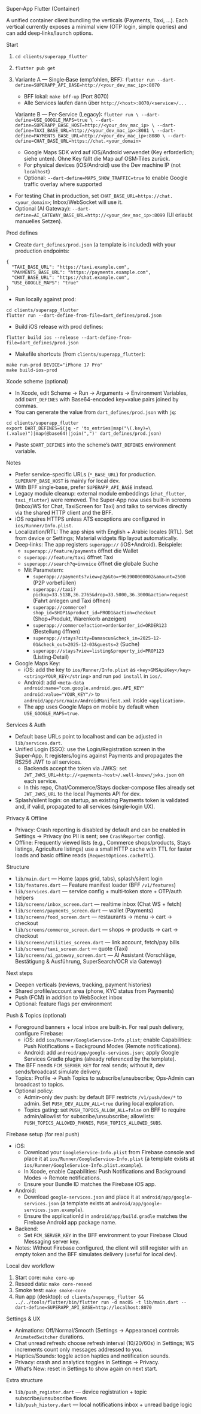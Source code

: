 Super‑App Flutter (Container)

A unified container client bundling the verticals (Payments, Taxi, …). Each vertical currently exposes a minimal view (OTP login, simple queries) and can add deep‑links/launch options.

Start
1) `cd clients/superapp_flutter`
2) `flutter pub get`
3) Variante A — Single‑Base (empfohlen, BFF):
   `flutter run --dart-define=SUPERAPP_API_BASE=http://<your_dev_mac_ip>:8070`
   - BFF lokal: `make bff-up` (Port 8070)
   - Alle Services laufen dann über `http://<host>:8070/<service>/...`
   
   Variante B — Per‑Service (Legacy):
   `flutter run \
       --dart-define=USE_GOOGLE_MAPS=true \
       --dart-define=SUPERAPP_BASE_HOST=http://<your_dev_mac_ip> \
       --dart-define=TAXI_BASE_URL=http://<your_dev_mac_ip>:8081 \
       --dart-define=PAYMENTS_BASE_URL=http://<your_dev_mac_ip>:8080 \
       --dart-define=CHAT_BASE_URL=https://chat.<your_domain>`
   - Google Maps SDK wird auf iOS/Android verwendet (Key erforderlich; siehe unten). Ohne Key fällt die Map auf OSM‑Tiles zurück.
   - For physical devices (iOS/Android) use the Dev machine IP (not `localhost`)
   - Optional: `--dart-define=MAPS_SHOW_TRAFFIC=true` to enable Google traffic overlay where supported
 - For testing Chat in production, set `CHAT_BASE_URL=https://chat.<your_domain>`; Inbox/WebSocket will use it.
 - Optional (AI Gateway): `--dart-define=AI_GATEWAY_BASE_URL=http://<your_dev_mac_ip>:8099` (UI erlaubt manuelles Setzen).

Prod defines
- Create `dart_defines/prod.json` (a template is included) with your production endpoints:

```
{
  "TAXI_BASE_URL": "https://taxi.example.com",
  "PAYMENTS_BASE_URL": "https://payments.example.com",
  "CHAT_BASE_URL": "https://chat.example.com",
  "USE_GOOGLE_MAPS": "true"
}
```

- Run locally against prod:

```
cd clients/superapp_flutter
flutter run --dart-define-from-file=dart_defines/prod.json
```

- Build iOS release with prod defines:

```
flutter build ios --release --dart-define-from-file=dart_defines/prod.json
```

- Makefile shortcuts (from `clients/superapp_flutter`):

```
make run-prod DEVICE="iPhone 17 Pro"
make build-ios-prod
```

Xcode scheme (optional)
- In Xcode, edit Scheme → Run → Arguments → Environment Variables, add `DART_DEFINES` with Base64-encoded key=value pairs joined by commas.
- You can generate the value from `dart_defines/prod.json` with `jq`:

```
cd clients/superapp_flutter
export DART_DEFINES=$(jq -r 'to_entries|map("\(.key)=\(.value)")|map(@base64)|join(",")' dart_defines/prod.json)
```

- Paste `$DART_DEFINES` into the scheme’s `DART_DEFINES` environment variable.

Notes
- Prefer service-specific URLs (`*_BASE_URL`) for production. `SUPERAPP_BASE_HOST` is mainly for local dev.
- With BFF single‑base, prefer `SUPERAPP_API_BASE` instead.
- Legacy module cleanup: external module embeddings (`chat_flutter`, `taxi_flutter`) were removed. The Super‑App now uses built‑in screens
  (Inbox/WS for Chat, TaxiScreen for Taxi) and talks to services directly via the shared HTTP client and the BFF.
- iOS requires HTTPS unless ATS exceptions are configured in `ios/Runner/Info.plist`.
- Localization/RTL: The app ships with English + Arabic locales (RTL). Set from device or Settings; Material widgets flip layout automatically.
- Deep‑links: The app registers `superapp://` (iOS+Android). Beispiele:
  - `superapp://feature/payments` öffnet die Wallet
  - `superapp://feature/taxi` öffnet Taxi
  - `superapp://search?q=invoice` öffnet die globale Suche
  - Mit Parametern:
    - `superapp://payments?view=p2p&to=+963900000002&amount=2500` (P2P vorbefüllen)
    - `superapp://taxi?pickup=33.5138,36.2765&drop=33.5000,36.3000&action=request` (Fahrt anlegen und Taxi öffnen)
    - `superapp://commerce?shop_id=SHOP1&product_id=PROD1&action=checkout` (Shop+Produkt, Warenkorb anzeigen)
    - `superapp://commerce?action=order&order_id=ORDER123` (Bestellung öffnen)
    - `superapp://stays?city=Damascus&check_in=2025-12-01&check_out=2025-12-03&guests=2` (Suche)
    - `superapp://stays?view=listing&property_id=PROP123` (Listing‑Detail)
- Google Maps Key:
  - iOS: add the key to `ios/Runner/Info.plist` as `<key>GMSApiKey</key><string>YOUR_KEY</string>` and run `pod install` in `ios/`.
  - Android: add `<meta-data android:name="com.google.android.geo.API_KEY" android:value="YOUR_KEY"/>` to `android/app/src/main/AndroidManifest.xml` inside `<application>`.
  - The app uses Google Maps on mobile by default when `USE_GOOGLE_MAPS=true`.

Services & Auth
- Default base URLs point to localhost and can be adjusted in `lib/services.dart`.
- Unified Login (SSO): use the Login/Registration screen in the Super‑App. It registers/logins against Payments and propagates the RS256 JWT to all services.
  - Backends accept the token via JWKS: set `JWT_JWKS_URL=http://<payments-host>/.well-known/jwks.json` on each service.
  - In this repo, Chat/Commerce/Stays docker‑compose files already set `JWT_JWKS_URL` to the local Payments API for dev.
- Splash/silent login: on startup, an existing Payments token is validated and, if valid, propagated to all services (single‑login UX).

Privacy & Offline
- Privacy: Crash reporting is disabled by default and can be enabled in Settings → Privacy (no PII is sent; see `CrashReporter` config).
- Offline: Frequently viewed lists (e.g., Commerce shops/products, Stays listings, Agriculture listings) use a small HTTP cache with TTL for faster loads and basic offline reads (`RequestOptions.cacheTtl`).

Structure
- `lib/main.dart` — Home (apps grid, tabs), splash/silent login
- `lib/features.dart` — Feature manifest loader (BFF `/v1/features`)
- `lib/services.dart` — service config + multi‑token store + OTP/auth helpers
- `lib/screens/inbox_screen.dart` — realtime inbox (Chat WS + fetch)
- `lib/screens/payments_screen.dart` — wallet (Payments)
- `lib/screens/food_screen.dart` — restaurants → menu → cart → checkout
- `lib/screens/commerce_screen.dart` — shops → products → cart → checkout
- `lib/screens/utilities_screen.dart` — link account, fetch/pay bills
- `lib/screens/taxi_screen.dart` — quote (Taxi)
 - `lib/screens/ai_gateway_screen.dart` — AI Assistant (Vorschläge, Bestätigung & Ausführung, SuperSearch/OCR via Gateway)

Next steps
- Deepen verticals (reviews, tracking, payment histories)
- Shared profile/account area (phone, KYC status from Payments)
- Push (FCM) in addition to WebSocket inbox
- Optional: feature flags per environment

Push & Topics (optional)
- Foreground banners + local inbox are built‑in. For real push delivery, configure Firebase:
  - iOS: add `ios/Runner/GoogleService-Info.plist`; enable Capabilities: Push Notifications + Background Modes (Remote notifications).
  - Android: add `android/app/google-services.json`; apply Google Services Gradle plugins (already referenced by the template).
- The BFF needs `FCM_SERVER_KEY` for real sends; without it, dev sends/broadcast simulate delivery.
- Topics: Profile → Push Topics to subscribe/unsubscribe; Ops‑Admin can broadcast to topics.
- Optional policy:
  - Admin‑only dev push: by default BFF restricts `/v1/push/dev/*` to admin. Set `PUSH_DEV_ALLOW_ALL=true` during local exploration.
  - Topics gating: set `PUSH_TOPICS_ALLOW_ALL=false` on BFF to require admin/allowlist for subscribe/unsubscribe; allowlists: `PUSH_TOPICS_ALLOWED_PHONES`, `PUSH_TOPICS_ALLOWED_SUBS`.

Firebase setup (for real push)
- iOS:
  - Download your `GoogleService-Info.plist` from Firebase console and place it at `ios/Runner/GoogleService-Info.plist` (a template exists at `ios/Runner/GoogleService-Info.plist.example`).
  - In Xcode, enable Capabilities: Push Notifications and Background Modes → Remote notifications.
  - Ensure your Bundle ID matches the Firebase iOS app.
- Android:
  - Download `google-services.json` and place it at `android/app/google-services.json` (a template exists at `android/app/google-services.json.example`).
  - Ensure the applicationId in `android/app/build.gradle` matches the Firebase Android app package name.
- Backend:
  - Set `FCM_SERVER_KEY` in the BFF environment to your Firebase Cloud Messaging server key.
- Notes: Without Firebase configured, the client will still register with an empty token and the BFF simulates delivery (useful for local dev).

Local dev workflow
1) Start core: `make core-up`
2) Reseed data: `make core-reseed`
3) Smoke test: `make smoke-core`
4) Run app (desktop):
   `cd clients/superapp_flutter && ../../tools/flutter/bin/flutter run -d macOS -t lib/main.dart --dart-define=SUPERAPP_API_BASE=http://localhost:8070`

Settings & UX
- Animations: Off/Normal/Smooth (Settings → Appearance) controls `AnimatedSwitcher` durations.
- Chat unread refresh: choose refresh interval (10/20/60s) in Settings; WS increments count only messages addressed to you.
- Haptics/Sounds: toggle action haptics and notification sounds.
- Privacy: crash and analytics toggles in Settings → Privacy.
- What’s New: reset in Settings to show again on next start.

Extra structure
- `lib/push_register.dart` — device registration + topic subscribe/unsubscribe flows
- `lib/push_history.dart` — local notifications inbox + unread badge logic
